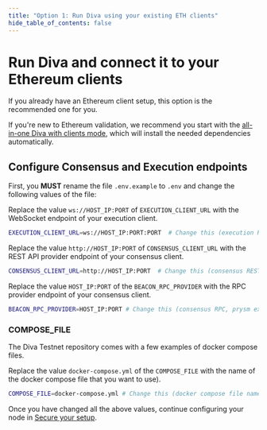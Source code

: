 ```yaml
---
title: "Option 1: Run Diva using your existing ETH clients"
hide_table_of_contents: false
---
```


# Run Diva and connect it to your Ethereum clients

If you already have an Ethereum client setup, this option is the recommended one for you.

If you're new to Ethereum validation, we recommend you start with the [all-in-one Diva with clients mode](new-clients), which will install the needed dependencies automatically.

## Configure Consensus and Execution endpoints

First, you **MUST** rename the file `.env.example` to `.env` and change the following values of the file:

Replace the value `ws://HOST_IP:PORT` of `EXECUTION_CLIENT_URL` with the WebSocket endpoint of your execution client.

```bash
EXECUTION_CLIENT_URL=ws://HOST_IP:PORT:PORT  # Change this (execution RPC WebSocket, geth example: ws://HOST_IP:PORT:8546)
```

Replace the value `http://HOST_IP:PORT` of `CONSENSUS_CLIENT_URL` with the REST API provider endpoint of your consensus client.

```bash
CONSENSUS_CLIENT_URL=http://HOST_IP:PORT  # Change this (consensus REST API, prysm example: http://HOST_IP:3500)
```

Replace the value `HOST_IP:PORT` of the `BEACON_RPC_PROVIDER` with the RPC provider endpoint of your consensus client.

```bash
BEACON_RPC_PROVIDER=HOST_IP:PORT # Change this (consensus RPC, prysm example: http://HOST_IP:4000)
```

### COMPOSE_FILE

The Diva Testnet repository comes with a few examples of docker compose files.

Replace the value `docker-compose.yml` of the `COMPOSE_FILE` with the name of the docker compose file that you want to use).

```bash
COMPOSE_FILE=docker-compose.yml # Change this (docker compose file name)
```

Once you have changed all the above values, continue configuring your node in [Secure your setup](../secure).
